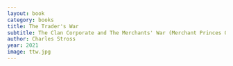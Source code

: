 ```yaml
---
layout: book
category: books
title: The Trader's War
subtitle: The Clan Corporate and The Merchants' War (Merchant Princes Omnibus Book 2)
author: Charles Stross
year: 2021
image: ttw.jpg
---
```

